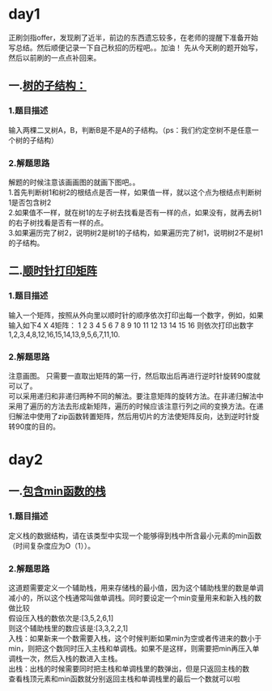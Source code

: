 # day1
正刷剑指offer，发现刷了近半，前边的东西遗忘较多，在老师的提醒下准备开始写总结。然后顺便记录一下自己秋招的历程吧。。加油！
先从今天刷的题开始写，然后以前刷的一点点补回来。  

## 一.[树的子结构：](https://www.nowcoder.com/practice/6e196c44c7004d15b1610b9afca8bd88?tpId=13&tqId=11170&tPage=1&rp=1&ru=/ta/coding-interviews&qru=/ta/coding-interviews/question-ranking)
### 1.题目描述    
输入两棵二叉树A，B，判断B是不是A的子结构。（ps：我们约定空树不是任意一个树的子结构）  
### 2.解题思路  
解题的时候注意该画画图的就画下图吧。。  
1.首先判断树1和树2的根结点是否一样，如果值一样，就以这个点为根结点判断树1是否包含树2  
2.如果值不一样，就在树1的左子树去找看是否有一样的点，如果没有，就再去树1的右子树找看是否有一样的点。  
3.如果遍历完了树2，说明树2是树1的子结构，如果遍历完了树1，说明树2不是树1的子结构。  

## 二.[顺时针打印矩阵](https://www.nowcoder.com/practice/9b4c81a02cd34f76be2659fa0d54342a?tpId=13&tqId=11172&tPage=1&rp=1&ru=%2Fta%2Fcoding-interviews&qru=%2Fta%2Fcoding-interviews%2Fquestion-ranking)

### 1.题目描述  
输入一个矩阵，按照从外向里以顺时针的顺序依次打印出每一个数字，例如，如果输入如下4 X 4矩阵： 1 2 3 4 5 6 7 8 9 10 11 12 13 14 15 16 则依次打印出数字1,2,3,4,8,12,16,15,14,13,9,5,6,7,11,10.  
### 2.解题思路  
注意画图。
只需要一直取出矩阵的第一行，然后取出后再进行逆时针旋转90度就可以了。  
可以采用递归和非递归两种不同的解法。要注意矩阵的旋转方法。在非递归解法中采用了遍历的方法去形成新矩阵，遍历的时候应该注意行列之间的变换方法。在递归解法中使用了zip函数转置矩阵，然后用切片的方法使矩阵反向，达到逆时针旋转90度的目的。

# day2 
## 一.[包含min函数的栈](https://www.nowcoder.com/practice/4c776177d2c04c2494f2555c9fcc1e49?tpId=13&tqId=11173&tPage=1&rp=1&ru=%2Fta%2Fcoding-interviews&qru=%2Fta%2Fcoding-interviews%2Fquestion-ranking)
### 1.题目描述
定义栈的数据结构，请在该类型中实现一个能够得到栈中所含最小元素的min函数（时间复杂度应为O（1））。  
### 2.解题思路
这道题需要定义一个辅助栈，用来存储栈的最小值，因为这个辅助栈里的数是单调减小的，所以这个栈通常叫做单调栈。同时要设定一个min变量用来和新入栈的数做比较  
假设压入栈的数依次是:[3,5,2,6,1]  
则这个辅助栈里的数应该是:[3,3,2,2,1]  
入栈：如果新来一个数需要入栈，这个时候判断如果min为空或者传进来的数小于min，则把这个数同时压入主栈和单调栈。如果不是这样，则需要把min再压入单调栈一次，然后入栈的数进入主栈。  
出栈：出栈的时候需要同时把主栈和单调栈里的数弹出，但是只返回主栈的数  
查看栈顶元素和min函数就分别返回主栈和单调栈里的最后一个数就可以啦  
